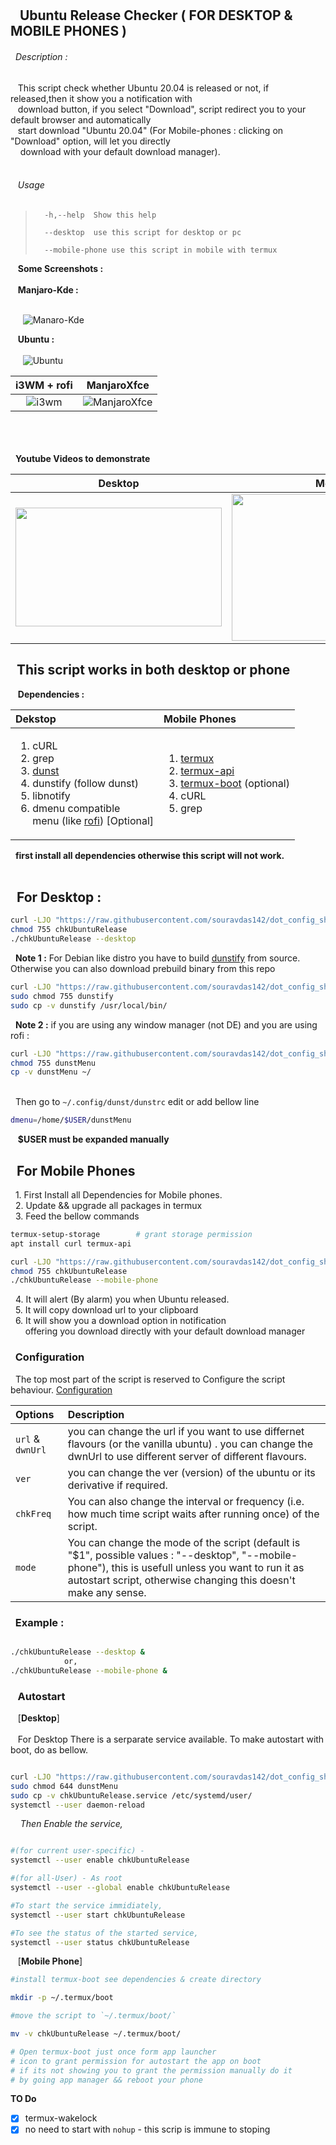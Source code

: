 ## <br/><br/>&nbsp;&nbsp;&nbsp;Ubuntu Release Checker ( FOR DESKTOP & MOBILE PHONES )

###### &nbsp;&nbsp;Description : 
<p>
			&nbsp;&nbsp;&nbsp;This script check whether Ubuntu 20.04 is released or not, if released,then it show you a notification with <br /> &nbsp;&nbsp;&nbsp;download button, if you select "Download", script redirect you to your default browser and automatically <br />&nbsp;&nbsp;&nbsp;start download "Ubuntu 20.04" (For Mobile-phones : clicking on "Download" option, will let you directly<br/>&nbsp;&nbsp;&nbsp; download with your default download manager). <br />&nbsp;&nbsp;&nbsp;
</p>

###### &nbsp;&nbsp;&nbsp;Usage 

>	    -h,--help  Show this help
>
>		--desktop  use this script for desktop or pc
>
>		--mobile-phone use this script in mobile with termux

&nbsp;&nbsp;&nbsp;**Some Screenshots :**<br/><br/>
&nbsp;&nbsp;&nbsp;**Manjaro-Kde :**<br/><br/>

&nbsp;&nbsp;&nbsp;&nbsp; ![Manaro-Kde](https://github.com/souravdas142/dot_config_shell_files/blob/master/scripts/Ubuntu/images/manjarokde.png)

&nbsp;&nbsp;&nbsp;**Ubuntu :**<br/><br/>
&nbsp;&nbsp;&nbsp;&nbsp; ![Ubuntu](https://github.com/souravdas142/dot_config_shell_files/blob/master/scripts/Ubuntu/images/ubuntu.png)

 **i3WM + rofi**	|	**ManjaroXfce**
:-------------------------------:|:--------------------------:
 ![i3wm](https://github.com/souravdas142/dot_config_shell_files/blob/master/scripts/Ubuntu/images/i3wm.jpg)	|  ![ManjaroXfce](https://github.com/souravdas142/dot_config_shell_files/blob/master/scripts/Ubuntu/images/manjaroXfce.jpg)

<br/><br/><br/>
&nbsp;&nbsp;**Youtube Videos to demonstrate**<br/>


|	**Desktop**	|	**Mobile-Phones**|
|		:---:	|			:---:	 | 
|	[<img src="https://img.youtube.com/vi/77UbtN_Cz8E/maxresdefault.jpg" width="330" height="190">](https://youtu.be/77UbtN_Cz8E) | [<img src="https://img.youtube.com/vi/32Ouuq_zYi8/hqdefault.jpg" width="390" height="235">](https://youtu.be/32Ouuq_zYi8) | 



## &nbsp;&nbsp;This script works in both desktop or phone

&nbsp;&nbsp;&nbsp;**Dependencies :**

|  **Dekstop**	| **Mobile Phones** |
|	  :---      |		:---	    |
|  <ol><li>cURL</li><li>grep</li><li>[dunst](https://github.com/dunst-project/dunst)</li><li>dunstify (follow dunst)</li><li>libnotify</li><li>dmenu compatible<br/> menu (like [rofi](https://github.com/davatorium/rofi)) [Optional]</li></ol>	|	<ol><li>[termux](https://f-droid.org/en/packages/com.termux/)</li><li>[termux-api](https://f-droid.org/en/packages/com.termux.api/)</li><li>[termux-boot](https://f-droid.org/en/packages/com.termux.boot/) (optional)</li><li>cURL</li><li>grep</li></ol>	|

&nbsp;&nbsp;**first install all dependencies otherwise this script will not work.**<br/><br/>

## &nbsp;&nbsp;For Desktop :
```bash
curl -LJO "https://raw.githubusercontent.com/souravdas142/dot_config_shell_files/master/scripts/Ubuntu/chkUbuntuRelease"
chmod 755 chkUbuntuRelease
./chkUbuntuRelease --desktop
```
&nbsp;&nbsp;**Note 1 :** For Debian like distro you have to build [dunstify](https://github.com/dunst-project/dunst/wiki/Installation) from source. Otherwise you can also download prebuild binary from this repo
```bash
curl -LJO "https://raw.githubusercontent.com/souravdas142/dot_config_shell_files/master/scripts/Ubuntu/dunstify"
sudo chmod 755 dunstify
sudo cp -v dunstify /usr/local/bin/
```

&nbsp;&nbsp;**Note 2 :** if you are using any window manager (not DE) and you are using rofi :

```bash
curl -LJO "https://raw.githubusercontent.com/souravdas142/dot_config_shell_files/master/scripts/Ubuntu/dunstDmenu"
chmod 755 dunstMenu
cp -v dunstMenu ~/
```
<br/> &nbsp;&nbsp;Then go to `~/.config/dunst/dunstrc` edit or add bellow line
```bash
dmenu=/home/$USER/dunstMenu
```
 &nbsp;&nbsp; **$USER must be expanded manually**

## &nbsp;&nbsp;For Mobile Phones
&nbsp;&nbsp;1. First Install all Dependencies for Mobile phones.<br/>
&nbsp;&nbsp;2. Update && upgrade all packages in termux<br/>
&nbsp;&nbsp;3. Feed the bellow commands 
```bash
termux-setup-storage    	# grant storage permission
apt install curl termux-api

curl -LJO "https://raw.githubusercontent.com/souravdas142/dot_config_shell_files/master/scripts/Ubuntu/chkUbuntuRelease"
chmod 755 chkUbuntuRelease
./chkUbuntuRelease --mobile-phone
```
&nbsp;&nbsp;4. It will alert (By alarm) you when Ubuntu released.<br/>
&nbsp;&nbsp;5. It will copy download url to your clipboard<br/>
&nbsp;&nbsp;6. It will show you a download option in notification<br/>
&nbsp;&nbsp;&nbsp;&nbsp;&nbsp; offering you download directly with your default download manager<br/>

### &nbsp;&nbsp;**Configuration**<br/>
&nbsp;&nbsp;The top most part of the script is reserved to Configure the script behaviour. [Configuration](https://github.com/souravdas142/dot_config_shell_files/blob/f34944262b2014eda4b96ea7922f7f752a1a865a/scripts/Ubuntu/chkUbuntuRelease#L3-L13) <br/>

|	**Options**	| **Description** |
|	:---				|		:---	  |
|	`url` & `dwnUrl` | you can change the url if you want to use differnet flavours (or the vanilla ubuntu) . you can change the dwnUrl to use different server of different flavours. |
|	`ver`		|	you can change the ver (version) of the ubuntu or its derivative if required.	|
|	`chkFreq`	|	You can also change the interval or frequency (i.e. how much time script waits after running once) of the script.  |
|	`mode`		|	You can change the mode of the script (default is "$1", possible values : "--desktop", "--mobile-phone"), this is usefull unless you want to run it as autostart script, otherwise changing this doesn't make any sense. |


### &nbsp;&nbsp;Example : <br/>
```bash

./chkUbuntuRelease --desktop & 
			or,
./chkUbuntuRelease --mobile-phone &

```

### &nbsp;&nbsp;&nbsp;Autostart<br/>

&nbsp;&nbsp;&nbsp;[**Desktop**]<br/><br/>
&nbsp;&nbsp;&nbsp;For Desktop There is a serparate service available. To make autostart with boot, do as bellow.<br/>

```bash

curl -LJO "https://raw.githubusercontent.com/souravdas142/dot_config_shell_files/master/scripts/Ubuntu/chkUbuntuRelease.service"
sudo chmod 644 dunstMenu
sudo cp -v chkUbuntuRelease.service /etc/systemd/user/
systemctl --user daemon-reload

```

&nbsp;&nbsp;&nbsp; *Then Enable the service,*

```bash

#(for current user-specific) -
systemctl --user enable chkUbuntuRelease

#(for all-User) - As root
systemctl --user --global enable chkUbuntuRelease

#To start the service immidiately,
systemctl --user start chkUbuntuRelease

#To see the status of the started service,
systemctl --user status chkUbuntuRelease

```

&nbsp;&nbsp;&nbsp;[**Mobile Phone**]

```bash
#install termux-boot see dependencies & create directory 

mkdir -p ~/.termux/boot

#move the script to `~/.termux/boot/`

mv -v chkUbuntuRelease ~/.termux/boot/

# Open termux-boot just once form app launcher 
# icon to grant permission for autostart the app on boot
# if its not showing you to grant the permission manually do it
# by going app manager && reboot your phone

```


	
**TO Do**<br/>
- [x] termux-wakelock
- [x] no need to start with `nohup` - this scrip is immune to stoping
